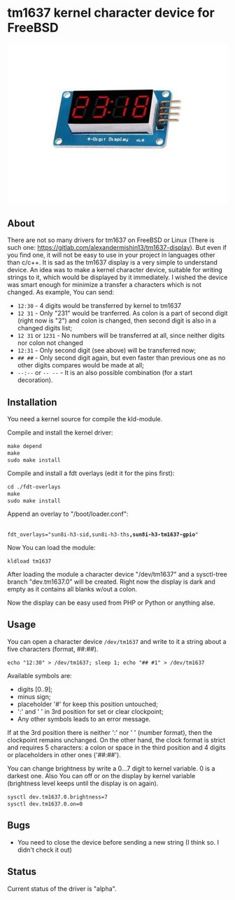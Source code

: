 # tm1637 kernel character device for FreeBSD

![TM1637](/tm1637.jpg?raw=true "TM1637 display")

## About

There are not so many drivers for tm1637 on FreeBSD or Linux
(There is such one: https://gitlab.com/alexandermishin13/tm1637-display).
But even if you find one, it will not be easy to use in your project in
languages other than c/c++. It is sad as the tm1637 display is a very
simple to understand device. An idea was to make a kernel character device,
suitable for writing strings to it, which would be displayed by it
immediately. I wished the device was smart enough for minimize a transfer
a characters which is not changed. As example, You can send:

* `12:30` - 4 digits would be transferred by kernel to tm1637
* `12 31` - Only "231" would be tranferred. As colon is a part of second
digit (right now is "2") and colon is changed, then second digit is also in
a changed digits list;
* `12 31` or `1231` - No numbers will be transferred at all, since neither
digits nor colon not changed
* `12:31` - Only second digit (see above) will be transferred now;
* `## ##` - Only second digit again, but even faster than previous one as no
other digits compares would be made at all;
* `--:--` or `-- --` - It is an also possible combination (for a start
decoration).

## Installation

You need a kernel source for compile the kld-module.

Compile and install the kernel driver:
```
make depend
make
sudo make install
```

Compile and install a fdt overlays (edit it for the pins first):
```
cd ./fdt-overlays
make
sudo make install
```

Append an overlay to "/boot/loader.conf":
<pre><code>
fdt_overlays="sun8i-h3-sid,sun8i-h3-ths<b>,sun8i-h3-tm1637-gpio</b>"
</code></pre>

Now You can load the module:
```
kldload tm1637
```

After loading the module a character device "/dev/tm1637" and a sysctl-tree
branch "dev.tm1637.0" will be created. Right now the display is dark and
empty as it contains all blanks w/out a colon.

Now the display can be easy used from PHP or Python or anything alse.

## Usage

You can open a character device `/dev/tm1637` and write to it a string about
a five characters (format, ##:##).
```
echo "12:30" > /dev/tm1637; sleep 1; echo "## #1" > /dev/tm1637
```
Available symbols are:
* digits [0..9];
* minus sign;
* placeholder '#' for keep this position untouched;
* ':' and ' ' in 3rd position for set or clear clockpoint;
* Any other symbols leads to an error message.

If at the 3rd position there is neither ':' nor ' ' (number format),
then the clockpoint remains unchanged.
On the other hand, the clock format is strict and requires 5 characters:
a colon or space in the third position and 4 digits or placeholders in other
ones ('##:##').

You can change brightness by write a 0...7 digit to kernel variable. 0 is
a darkest one.
Also You can off or on the display by kernel variable (brightness level keeps
until the display is on again).

```
sysctl dev.tm1637.0.brightness=7
sysctl dev.tm1637.0.on=0
```

## Bugs

* You need to close the device before sending a new string (I think so.
I didn't check it out)

## Status

Current status of the driver is "alpha".
